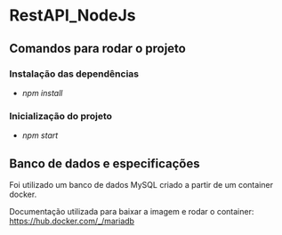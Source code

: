 # RestAPI_NodeJs

<h2>Comandos para rodar o projeto</h2>

<h3>Instalação das dependências</h3>
<ul>     
    <li><i>npm install</i></li>
</ul>

<h3>Inicialização do projeto</h3>
<ul>
    <li><i>npm start</i></li>
</ul>

<h2> Banco de dados e especificações </h2>

<p>Foi utilizado um banco de dados MySQL criado a partir de um container docker.</p>

<p>Documentação utilizada para baixar a imagem e rodar o container: <a href="https://hub.docker.com/_/mariadb">https://hub.docker.com/_/mariadb</a></p>